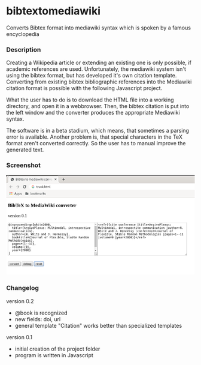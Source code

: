 # bibtextomediawiki
Converts Bibtex format into mediawiki syntax which is spoken by a famous encyclopedia 

### Description
Creating a Wikipedia article or extending an existing one is only possible, if academic references are used. Unfortunately, the mediawiki system isn't using the bibtex format, but has developed it's own citation template. Converting from existing bibtex bibliographic references into the Mediawiki citation format is possible with the following Javascript project.

What the user has to do is to download the HTML file into a working directory, and open it in a webbrowser. Then, the bibtex citation is put into the left window and the converter produces the appropriate Mediawiki syntax.

The software is in a beta stadium, which means, that sometimes a parsing error is available. Another problem is, that special characters in the TeX format aren't converted correctly. So the user has to manual improve the generated text.



### Screenshot

![screenshot](/screenshot.png)

### Changelog
version 0.2

- @book is recognized
- new fields: doi, url
- general template "Citation" works better than specialized templates

version 0.1

- initial creation of the project folder
- program is written in Javascript
